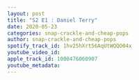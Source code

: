 ```yaml
---
layout: post
title: "S2 E1 : Daniel Terry"
date: 2020-05-23
categories: snap-crackle-and-cheap-pops
author: snap-crackle-and-cheap-pops
spotify_track_id: 1hv25hXrt56AqUtWQQO04x
youtube_video_id: 
apple_track_id: 1000476060907
youtube_metadata: 
---
```

